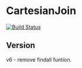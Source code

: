 # CartesianJoin

[![Build Status](https://github.com/dyeeee/CartesianJoin.jl/actions/workflows/CI.yml/badge.svg?branch=main)](https://github.com/dyeeee/CartesianJoin.jl/actions/workflows/CI.yml?query=branch%3Amain)


## Version

v6 - remove findall funtion.